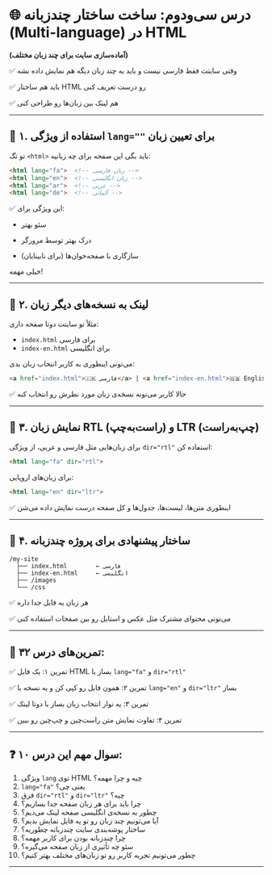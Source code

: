 # 🌐 درس سی‌ودوم: ساخت ساختار چندزبانه (Multi-language) در HTML

**(آماده‌سازی سایت برای چند زبان مختلف)**

✅ وقتی سایتت فقط فارسی نیست و باید به چند زبان دیگه هم نمایش داده بشه

✅ باید هم ساختار HTML رو درست تعریف کنی

✅ هم لینک‌ بین زبان‌ها رو طراحی کنی

---

## 📌 ۱. استفاده از ویژگی `lang=""` برای تعیین زبان

تو تگ `<html>` باید بگی این صفحه برای چه زبانیه:

```html
<html lang="fa">  <!-- زبان فارسی -->
<html lang="en">  <!-- زبان انگلیسی -->
<html lang="ar">  <!-- عربی -->
<html lang="de">  <!-- آلمانی -->
```

✅ این ویژگی برای:

* سئو بهتر

* درک بهتر توسط مرورگر

* سازگاری با صفحه‌خوان‌ها (برای نابینایان)

خیلی مهمه!

---

## 📌 ۲. لینک به نسخه‌های دیگر زبان

مثلاً تو سایتت دوتا صفحه داری:

* `index.html` برای فارسی
* `index-en.html` برای انگلیسی

می‌تونی اینطوری به کاربر انتخاب زبان بدی:

```html
<a href="index.html">🇮🇷 فارسی</a> | <a href="index-en.html">🇬🇧 English</a>
```

✅ حالا کاربر می‌تونه نسخه‌ی زبان مورد نظرش رو انتخاب کنه

---

## 📌 ۳. نمایش زبان RTL (راست‌به‌چپ) و LTR (چپ‌به‌راست)

برای زبان‌هایی مثل فارسی و عربی، از ویژگی `dir="rtl"` استفاده کن:

```html
<html lang="fa" dir="rtl">
```

برای زبان‌های اروپایی:

```html
<html lang="en" dir="ltr">
```

✅ اینطوری متن‌ها، لیست‌ها، جدول‌ها و کل صفحه درست نمایش داده می‌شن

---

## 📌 ۴. ساختار پیشنهادی برای پروژه چندزبانه

```
/my-site
  ├── index.html        ← فارسی
  ├── index-en.html     ← انگلیسی
  ├── /images
  └── /css
```

✅ هر زبان یه فایل جدا داره

✅ می‌تونی محتوای مشترک مثل عکس و استایل رو بین صفحات استفاده کنی

---

## 🧪 تمرین‌های درس ۳۲:

✅ تمرین ۱: یک فایل HTML بساز با `lang="fa"` و `dir="rtl"`

✅ تمرین ۲: همون فایل رو کپی کن و یه نسخه با `lang="en"` و `dir="ltr"` بساز

✅ تمرین ۳: یه نوار انتخاب زبان بساز با دوتا لینک

✅ تمرین ۴: تفاوت نمایش متن راست‌چین و چپ‌چین رو ببین

---

## ❓ ۱۰ سوال مهم این درس:

1. ویژگی `lang` توی HTML چیه و چرا مهمه؟
2. `lang="fa"` یعنی چی؟
3. فرق `dir="rtl"` و `dir="ltr"` چیه؟
4. چرا باید برای هر زبان صفحه جدا بسازیم؟
5. چطور به نسخه‌ی انگلیسی صفحه لینک می‌دیم؟
6. آیا می‌تونیم چند زبان رو تو یه فایل نمایش بدیم؟
7. ساختار پوشه‌بندی سایت چندزبانه چطوریه؟
8. چرا چندزبانه بودن برای کاربر مهمه؟
9. سئو چه تأثیری از زبان صفحه می‌گیره؟
10. چطور می‌تونیم تجربه کاربر رو تو زبان‌های مختلف بهتر کنیم؟

---

